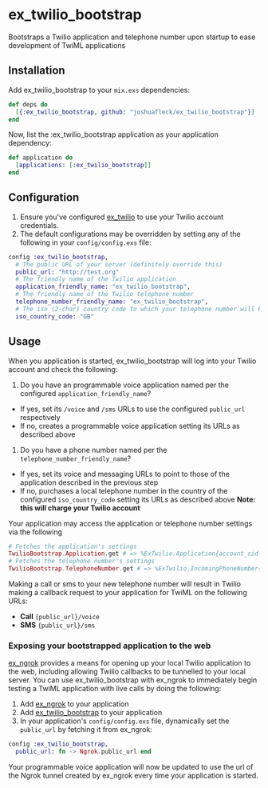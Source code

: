 # ex_twilio_bootstrap

Bootstraps a Twilio application and telephone number upon startup to ease development of TwiML applications

## Installation

Add ex_twilio_bootstrap to your `mix.exs` dependencies:

```elixir
def deps do
  [{:ex_twilio_bootstrap, github: "joshuafleck/ex_twilio_bootstrap"}]
end
```

Now, list the :ex_twilio_bootstrap application as your application dependency:

```elixir
def application do
  [applications: [:ex_twilio_bootstrap]]
end
```

## Configuration

1. Ensure you've configured [ex_twilio](https://github.com/danielberkompas/ex_twilio#configuration) to use your Twilio account credentials.
1. The default configurations may be overridden by setting any of the following in your `config/config.exs` file:

```elixir
config :ex_twilio_bootstrap,
  # The public URL of your server (definitely override this)
  public_url: "http://test.org"
  # The friendly name of the Twilio application
  application_friendly_name: "ex_twilio_bootstrap",
  # The friendly name of the Twilio telephone number
  telephone_number_friendly_name: "ex_twilio_bootstrap",
  # The iso (2-char) country code to which your telephone number will be local
  iso_country_code: "GB"
```

## Usage

When you application is started, ex_twilio_bootstrap will log into your Twilio
account and check the following:

1. Do you have an programmable voice application named per the configured `application_friendly_name`?
  - If yes, set its `/voice` and `/sms` URLs to use the configured `public_url` respectively
  - If no, creates a programmable voice application setting its URLs as described above
1. Do you have a phone number named per the `telephone_number_friendly_name`?
  - If yes, set its voice and messaging URLs to point to those of the application described in the previous step
  - If no, purchases a local telephone number in the country of the configured `iso_country_code` setting its URLs as described above **Note: this will charge your Twilio account**

Your application may access the application or telephone number settings via the following

```elixir
# Fetches the application's settings
TwilioBootstrap.Application.get # => %ExTwilio.Application{account_sid: "...
# Fetches the telephone number's settings
TwilioBootstrap.TelephoneNumber.get # => %ExTwilio.IncomingPhoneNumber{account_sid: "...
```

Making a call or sms to your new telephone number will result in Twilio making a callback request to your application for TwiML on the following URLs:

- **Call** `{public_url}/voice`
- **SMS** `{public_url}/sms`

### Exposing your bootstrapped application to the web

[ex_ngrok](https://github.com/joshuafleck/ex_ngrok) provides a means for opening up your local Twilio application to the web, including allowing Twilio callbacks to be tunnelled to your local server. You can use ex_twilio_bootstrap with ex_ngrok to immediately begin testing a TwiML application with live calls by doing the following:

1. Add [ex_ngrok](https://github.com/joshuafleck/ex_ngrok#dependencies) to your application
1. Add [ex_twilio_bootstrap](#Installation) to your application
1. In your application's `config/config.exs` file, dynamically set the `public_url` by fetching it from ex_ngrok:

```elixir
config :ex_twilio_bootstrap,
  public_url: fn -> Ngrok.public_url end
```

Your programmable voice application will now be updated to use the url of the Ngrok tunnel created by ex_ngrok every time your application is started.
